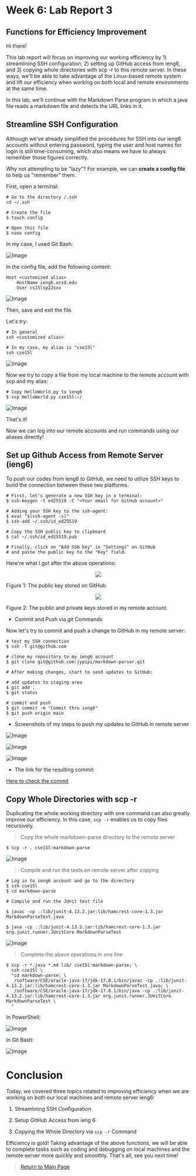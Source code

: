 # Week 6: Lab Report 3

## Functions for Efficiency Improvement

Hi there!

This lab report will focus on improving our working efficiency by 1) streamlining SSH configuration, 2) setting up GitHub access from ieng6, and 3) copying whole directories with scp -r to this remote server. In these ways, we'll be able to take advantage of the Linux-based remote system and lift our efficiency when working on both local and remote environments at the same time.

In this lab, we'll continue with the Markdown Parse program in which a java file reads a markdown file and detects the URL links in it. 

## Streamline SSH Configuration

Although we've already simplified the procedures for SSH into our ieng6 accounts without entering password, typing the user and host names for login is still time-consuming, which also means we have to always remember those figures correctly.

Why not attempting to be "lazy"? For example, we can **create a config file** to help us "remember" them.

First, open a terminal:

```
# Go to the directory /.ssh
cd ~/.ssh

# Create the file
$ touch config

# Open this file
$ nano config
```

 In my case, I used Git Bash:

![Image](Images/Lab-Report-3/1-1.png)

In the config file, add the following content:

```
Host <customized alias>
    HostName ieng6.ucsd.edu
    User cs15lsp22xxx
```

![Image](Images/Lab-Report-3/1-2.png)

Then, save and exit the file.

Let's try:

```
# In general
ssh <customized alias>

# In my case, my alias is "cse15l"
ssh cse15l
```

![Image](Images/Lab-Report-3/1-3.png)

Now we try to copy a file from my local machine to the remote account with scp and my alias:

```
# Copy HelloWorld.py to ieng6
$ scp HelloWorld.py cse15l:~/
```

![Image](Images/Lab-Report-3/1-5.png)

That's it!

Now we can log into our remote accounts and run commands using our aliases directly!

## Set up Github Access from Remote Server (ieng6)

To push our codes from ieng6 to GitHub, we need to utilize SSH keys to build the connection between these two platforms.

```
# First, let's generate a new SSH key in a terminal:
$ ssh-keygen -t ed25519 -C "<Your email for GitHub account>"

# Adding your SSH key to the ssh-agent:
$ eval "$(ssh-agent -s)"
$ ssh-add ~/.ssh/id_ed25519

# Copy the SSH public key to clipboard
$ cat ~/.ssh/id_ed25519.pub

# Finally, click on "Add SSH key" in "Settings" on GitHub
# and paste the public key to the "Key" field.
```

Here're what I got after the above operations:

<p align="center">

  <img src="Images/Lab-Report-3/1_public_key_github.png">

</p>

<p align="center">

Figure 1: The public key stored on GitHub.

</p>

<p align="center">

  <img src="Images/Lab-Report-3/2_public_and_private_keys_account.png">

</p>

<p align="center">

Figure 2: The public and private keys stored in my remote account.

</p>

* Commit and Push via git Commands

Now let's try to commit and push a change to GitHub in my remote server:

```
# test my SSH connection
$ ssh -T git@github.com

# clone my repository to my ieng6 account
$ git clone git@github.com:jypipi/markdown-parser.git

# After making changes, start to send updates to GitHub:

# add updates to staging area
$ git add .
$ git status

# commit and push
$ git commit -m "Commit thru ieng6"
$ git push origin main
```

* Screenshots of my steps to push my updates to GitHub in remote server

![Image](Images/Lab-Report-3/3a.png)

![Image](Images/Lab-Report-3/3b.png)

![Image](Images/Lab-Report-3/3c.png)

* The link for the resulting commit:

[Here to check the commit](https://github.com/jypipi/markdown-parser/commit/d4ed78d6c33ad4670682da88c537b15ab3b0efeb)

## Copy Whole Directories with scp -r

Duplicating the whole working directory with one command can also greatly improve our efficiency. In this case, `scp -r` enables us to copy files recursively.

> Copy the whole markdown-parse directory to the remote server

```
$ scp -r . cse15l:markdown-parse
```

![Image](Images/Lab-Report-3/3-1.png)

> Compile and run the tests on remote server after copying

```
# Log in to ieng6 account and go to the directory
$ ssh cse15l
$ cd markdown-parse

# Compile and run the JUnit test file

$ javac -cp .:lib/junit-4.13.2.jar:lib/hamcrest-core-1.3.jar MarkdownParseTest.java

$ java -cp .:lib/junit-4.13.2.jar:lib/hamcrest-core-1.3.jar org.junit.runner.JUnitCore MarkdownParseTest
```

![Image](Images/Lab-Report-3/3-2.png)

> Complete the above operations in one line

```
$ scp -r *.java *.md lib/ cse15l:markdown-parse; \
  ssh cse15l \
  "cd markdown-parse; \
   /software/CSE/oracle-java-17/jdk-17.0.1/bin/javac -cp .:lib/junit-4.13.2.jar:lib/hamcrest-core-1.3.jar MarkdownParseTest.java; \
   /software/CSE/oracle-java-17/jdk-17.0.1/bin/java -cp .:lib/junit-4.13.2.jar:lib/hamcrest-core-1.3.jar org.junit.runner.JUnitCore MarkdownParseTest \
  "
```

In PowerShell:

![Image](Images/Lab-Report-3/3-3.png)

In Git Bash:

![Image](Images/Lab-Report-3/3-3_gitBash.png)

# Conclusion

Today, we covered three topics related to improving efficiency when we are working on both our local machines and remote server ieng6:

1) Streamlining SSH Configuration

2) Setup GitHub Access from ieng 6

3) Copying the Whole Directory via `scp -r` Command

Efficiency is gold! Taking advantage of the above functions, we will be able to complete tasks such as coding and debugging on local machines and the remote server more quickly and smoothly. That's all, see you next time!

> [Return to Main Page](https://jypipi.github.io/cse15l-lab-reports/index.html)
